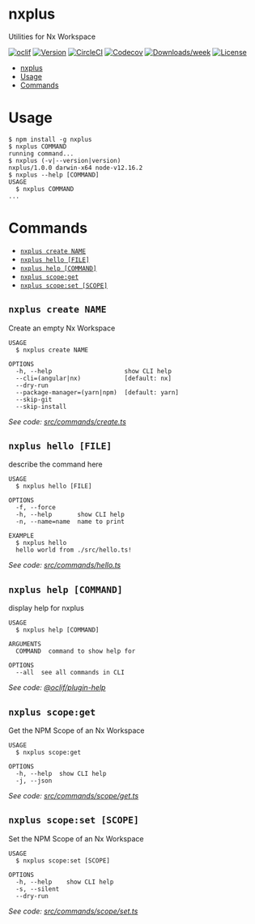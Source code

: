 # nxplus

Utilities for Nx Workspace

[![oclif](https://img.shields.io/badge/cli-oclif-brightgreen.svg)](https://oclif.io)
[![Version](https://img.shields.io/npm/v/nxplus.svg)](https://npmjs.org/package/nxplus)
[![CircleCI](https://circleci.com/gh/beeman/nxplus/tree/master.svg?style=shield)](https://circleci.com/gh/beeman/nxplus/tree/master)
[![Codecov](https://codecov.io/gh/beeman/nxplus/branch/master/graph/badge.svg)](https://codecov.io/gh/beeman/nxplus)
[![Downloads/week](https://img.shields.io/npm/dw/nxplus.svg)](https://npmjs.org/package/nxplus)
[![License](https://img.shields.io/npm/l/nxplus.svg)](https://github.com/beeman/nxplus/blob/master/package.json)

<!-- toc -->

- [nxplus](#nxplus)
- [Usage](#usage)
- [Commands](#commands)
<!-- tocstop -->

# Usage

<!-- usage -->

```sh-session
$ npm install -g nxplus
$ nxplus COMMAND
running command...
$ nxplus (-v|--version|version)
nxplus/1.0.0 darwin-x64 node-v12.16.2
$ nxplus --help [COMMAND]
USAGE
  $ nxplus COMMAND
...
```

<!-- usagestop -->

# Commands

<!-- commands -->

- [`nxplus create NAME`](#nxplus-create-name)
- [`nxplus hello [FILE]`](#nxplus-hello-file)
- [`nxplus help [COMMAND]`](#nxplus-help-command)
- [`nxplus scope:get`](#nxplus-scopeget)
- [`nxplus scope:set [SCOPE]`](#nxplus-scopeset-scope)

## `nxplus create NAME`

Create an empty Nx Workspace

```
USAGE
  $ nxplus create NAME

OPTIONS
  -h, --help                    show CLI help
  --cli=(angular|nx)            [default: nx]
  --dry-run
  --package-manager=(yarn|npm)  [default: yarn]
  --skip-git
  --skip-install
```

_See code: [src/commands/create.ts](https://github.com/beeman/nxplus/blob/v1.0.0/src/commands/create.ts)_

## `nxplus hello [FILE]`

describe the command here

```
USAGE
  $ nxplus hello [FILE]

OPTIONS
  -f, --force
  -h, --help       show CLI help
  -n, --name=name  name to print

EXAMPLE
  $ nxplus hello
  hello world from ./src/hello.ts!
```

_See code: [src/commands/hello.ts](https://github.com/beeman/nxplus/blob/v1.0.0/src/commands/hello.ts)_

## `nxplus help [COMMAND]`

display help for nxplus

```
USAGE
  $ nxplus help [COMMAND]

ARGUMENTS
  COMMAND  command to show help for

OPTIONS
  --all  see all commands in CLI
```

_See code: [@oclif/plugin-help](https://github.com/oclif/plugin-help/blob/v2.2.3/src/commands/help.ts)_

## `nxplus scope:get`

Get the NPM Scope of an Nx Workspace

```
USAGE
  $ nxplus scope:get

OPTIONS
  -h, --help  show CLI help
  -j, --json
```

_See code: [src/commands/scope/get.ts](https://github.com/beeman/nxplus/blob/v1.0.0/src/commands/scope/get.ts)_

## `nxplus scope:set [SCOPE]`

Set the NPM Scope of an Nx Workspace

```
USAGE
  $ nxplus scope:set [SCOPE]

OPTIONS
  -h, --help    show CLI help
  -s, --silent
  --dry-run
```

_See code: [src/commands/scope/set.ts](https://github.com/beeman/nxplus/blob/v1.0.0/src/commands/scope/set.ts)_

<!-- commandsstop -->
